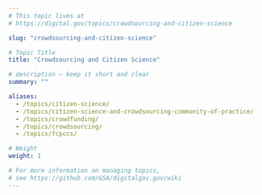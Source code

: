 ```yaml
---
# This topic lives at
# https://digital.gov/topics/crowdsourcing-and-citizen-science

slug: "crowdsourcing-and-citizen-science"

# Topic Title
title: "Crowdsourcing and Citizen Science"

# description — keep it short and clear
summary: ""

aliases:
  - /topics/citizen-science/
  - /topics/citizen-science-and-crowdsourcing-community-of-practice/
  - /topics/crowdfunding/
  - /topics/crowdsourcing/
  - /topics/fcpccs/

# Weight
weight: 1

# For more information on managing topics,
# see https://github.com/GSA/digitalgov.gov/wiki
---
```

